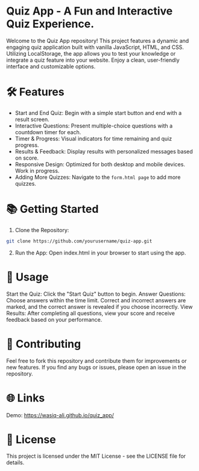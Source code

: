 # Quiz App - A Fun and Interactive Quiz Experience.
Welcome to the Quiz App repository! This project features a dynamic and engaging quiz application built with vanilla JavaScript, HTML, and CSS. Utilizing LocalStorage, the app allows you to test your knowledge or integrate a quiz feature into your website. Enjoy a clean, user-friendly interface and customizable options.

# 🛠️ Features
- Start and End Quiz: Begin with a simple start button and end with a result screen.
- Interactive Questions: Present multiple-choice questions with a countdown timer for each.
- Timer & Progress: Visual indicators for time remaining and quiz progress.
- Results & Feedback: Display results with personalized messages based on score.
- Responsive Design: Optimized for both desktop and mobile devices. Work in progress.
- Adding More Quizzes: Navigate to the `form.html page` to add more quizzes.

# 📚 Getting Started
1. Clone the Repository:
```bash
git clone https://github.com/yourusername/quiz-app.git
```
2. Run the App: Open index.html in your browser to start using the app.

# 📜 Usage
Start the Quiz: Click the "Start Quiz" button to begin.
Answer Questions: Choose answers within the time limit. Correct and incorrect answers are marked, and the correct answer is revealed if you choose incorrectly.
View Results: After completing all questions, view your score and receive feedback based on your performance.

# 🔄 Contributing
Feel free to fork this repository and contribute them for improvements or new features. If you find any bugs or issues, please open an issue in the repository.

# 🌐 Links
Demo: https://wasiq-ali.github.io/quiz_app/

# 📄 License
This project is licensed under the MIT License - see the LICENSE file for details.
